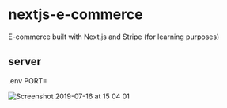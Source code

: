 # nextjs-e-commerce
E-commerce built with Next.js and Stripe (for learning purposes)

## server
.env 
PORT=

![Screenshot 2019-07-16 at 15 04 01](https://user-images.githubusercontent.com/30729360/61296745-0aa87780-a7db-11e9-96bf-66e1ba2d673f.png)
